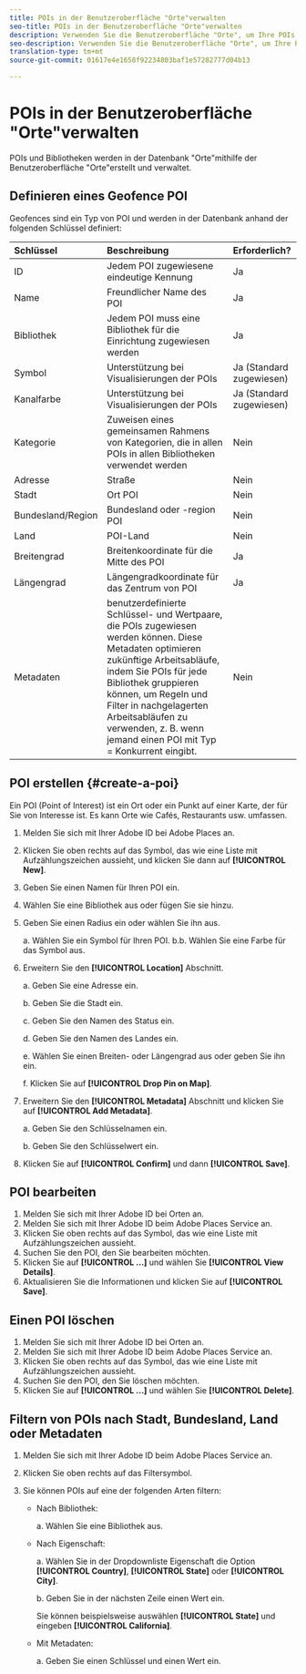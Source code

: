 ```yaml
---
title: POIs in der Benutzeroberfläche "Orte"verwalten
seo-title: POIs in der Benutzeroberfläche "Orte"verwalten
description: Verwenden Sie die Benutzeroberfläche "Orte", um Ihre POIs zu verwalten.
seo-description: Verwenden Sie die Benutzeroberfläche "Orte", um Ihre POIs zu verwalten.
translation-type: tm+mt
source-git-commit: 01617e4e1658f92234803baf1e57282777d04b13

---
```



# POIs in der Benutzeroberfläche "Orte"verwalten

POIs und Bibliotheken werden in der Datenbank "Orte"mithilfe der Benutzeroberfläche "Orte"erstellt und verwaltet.

## Definieren eines Geofence POI

Geofences sind ein Typ von POI und werden in der Datenbank anhand der folgenden Schlüssel definiert:

| Schlüssel | Beschreibung | Erforderlich? |
| :--- | :--- | :--- |
| ID | Jedem POI zugewiesene eindeutige Kennung | Ja |
| Name | Freundlicher Name des POI | Ja |
| Bibliothek | Jedem POI muss eine Bibliothek für die Einrichtung zugewiesen werden | Ja |
| Symbol | Unterstützung bei Visualisierungen der POIs | Ja (Standard zugewiesen) |
| Kanalfarbe | Unterstützung bei Visualisierungen der POIs | Ja (Standard zugewiesen) |
| Kategorie | Zuweisen eines gemeinsamen Rahmens von Kategorien, die in allen POIs in allen Bibliotheken verwendet werden | Nein |
| Adresse | Straße | Nein |
| Stadt | Ort POI | Nein |
| Bundesland/Region | Bundesland oder -region POI | Nein |
| Land | POI-Land | Nein |
| Breitengrad | Breitenkoordinate für die Mitte des POI | Ja |
| Längengrad | Längengradkoordinate für das Zentrum von POI | Ja |
| Metadaten | benutzerdefinierte Schlüssel- und Wertpaare, die POIs zugewiesen werden können. Diese Metadaten optimieren zukünftige Arbeitsabläufe, indem Sie POIs für jede Bibliothek gruppieren können, um Regeln und Filter in nachgelagerten Arbeitsabläufen zu verwenden, z. B. wenn jemand einen POI mit Typ = Konkurrent eingibt. | Nein |

## POI erstellen {#create-a-poi}

Ein POI (Point of Interest) ist ein Ort oder ein Punkt auf einer Karte, der für Sie von Interesse ist. Es kann Orte wie Cafés, Restaurants usw. umfassen.

1. Melden Sie sich mit Ihrer Adobe ID bei Adobe Places an.
2. Klicken Sie oben rechts auf das Symbol, das wie eine Liste mit Aufzählungszeichen aussieht, und klicken Sie dann auf **[!UICONTROL New]**.
3. Geben Sie einen Namen für Ihren POI ein.
4. Wählen Sie eine Bibliothek aus oder fügen Sie sie hinzu.
5. Geben Sie einen Radius ein oder wählen Sie ihn aus.

   a. Wählen Sie ein Symbol für Ihren POI.
b.b. Wählen Sie eine Farbe für das Symbol aus.

6. Erweitern Sie den **[!UICONTROL Location]** Abschnitt.

   a. Geben Sie eine Adresse ein.

   b. Geben Sie die Stadt ein.

   c. Geben Sie den Namen des Status ein.

   d. Geben Sie den Namen des Landes ein.

   e. Wählen Sie einen Breiten- oder Längengrad aus oder geben Sie ihn ein.

   f. Klicken Sie auf **[!UICONTROL Drop Pin on Map]**.

7. Erweitern Sie den **[!UICONTROL Metadata]** Abschnitt und klicken Sie auf **[!UICONTROL Add Metadata]**.

   a. Geben Sie den Schlüsselnamen ein.

   b. Geben Sie den Schlüsselwert ein.

8. Klicken Sie auf **[!UICONTROL Confirm]** und dann **[!UICONTROL  Save]**.

## POI bearbeiten

1. Melden Sie sich mit Ihrer Adobe ID bei Orten an.
1. Melden Sie sich mit Ihrer Adobe ID beim Adobe Places Service an.
1. Klicken Sie oben rechts auf das Symbol, das wie eine Liste mit Aufzählungszeichen aussieht.
1. Suchen Sie den POI, den Sie bearbeiten möchten.
1. Klicken Sie auf **[!UICONTROL ...]** und wählen Sie **[!UICONTROL View Details]**.
1. Aktualisieren Sie die Informationen und klicken Sie auf **[!UICONTROL Save]**.

## Einen POI löschen

1. Melden Sie sich mit Ihrer Adobe ID bei Orten an.
1. Melden Sie sich mit Ihrer Adobe ID beim Adobe Places Service an.
1. Klicken Sie oben rechts auf das Symbol, das wie eine Liste mit Aufzählungszeichen aussieht.
1. Suchen Sie den POI, den Sie löschen möchten.
1. Klicken Sie auf **[!UICONTROL ...]** und wählen Sie **[!UICONTROL Delete]**.

## Filtern von POIs nach Stadt, Bundesland, Land oder Metadaten

1. Melden Sie sich mit Ihrer Adobe ID beim Adobe Places Service an.
1. Klicken Sie oben rechts auf das Filtersymbol.
1. Sie können POIs auf eine der folgenden Arten filtern:

   * Nach Bibliothek:

      a. Wählen Sie eine Bibliothek aus.

   * Nach Eigenschaft:

      a. Wählen Sie in der Dropdownliste Eigenschaft die Option **[!UICONTROL Country]**, **[!UICONTROL State]** oder **[!UICONTROL City]**.

      b. Geben Sie in der nächsten Zeile einen Wert ein.

      Sie können beispielsweise auswählen **[!UICONTROL State]** und eingeben **[!UICONTROL California]**.

   * Mit Metadaten:

      a. Geben Sie einen Schlüssel und einen Wert ein.


